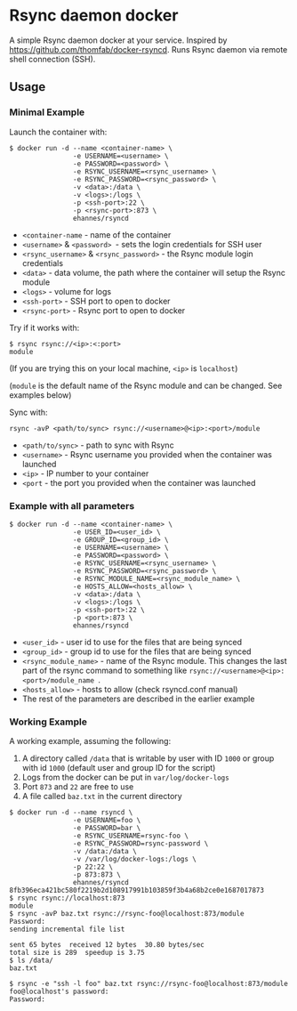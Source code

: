 # Rsync daemon docker

A simple Rsync daemon docker at your service. Inspired by https://github.com/thomfab/docker-rsyncd. Runs Rsync daemon via remote shell connection (SSH).

## Usage

### Minimal Example

Launch the container with:

```
$ docker run -d --name <container-name> \
                -e USERNAME=<username> \
                -e PASSWORD=<password> \
                -e RSYNC_USERNAME=<rsync_username> \
                -e RSYNC_PASSWORD=<rsync_password> \
                -v <data>:/data \
                -v <logs>:/logs \
                -p <ssh-port>:22 \
                -p <rsync-port>:873 \
                ehannes/rsyncd
```

* `<container-name` - name of the container
* `<username>` & `<password> `- sets the login credentials for SSH user
* `<rsync_username>` & `<rsync_password>` - the Rsync module login credentials
* `<data>` - data volume, the path where the container will setup the Rsync module
* `<logs>` - volume for logs
* `<ssh-port>` - SSH port to open to docker
* `<rsync-port>` - Rsync port to open to docker

Try if it works with:

```
$ rsync rsync://<ip>:<:port>
module
```

(If you are trying this on your local machine, `<ip>` is `localhost`)

(`module` is the default name of the Rsync module and can be changed. See examples below)

Sync with:

`rsync -avP <path/to/sync> rsync://<username>@<ip>:<port>/module`

* `<path/to/sync>` - path to sync with Rsync
* `<username>` - Rsync username you provided when the container was launched
* `<ip>` - IP number to your container
* `<port` - the port you provided when the container was launched

### Example with all parameters

```
$ docker run -d --name <container-name> \
                -e USER_ID=<user_id> \
                -e GROUP_ID=<group_id> \
                -e USERNAME=<username> \
                -e PASSWORD=<password> \
                -e RSYNC_USERNAME=<rsync_username> \
                -e RSYNC_PASSWORD=<rsync_password> \
                -e RSYNC_MODULE_NAME=<rsync_module_name> \
                -e HOSTS_ALLOW=<hosts_allow> \
                -v <data>:/data \
                -v <logs>:/logs \
                -p <ssh-port>:22 \
                -p <port>:873 \
                ehannes/rsyncd
```

* `<user_id>` - user id to use for the files that are being synced
* `<group_id>` - group id to use for the files that are being synced
* `<rsync_module_name>` - name of the Rsync module. This changes the last part of the rsync command to something like `rsync://<username>@<ip>:<port>/module_name `.
* `<hosts_allow>` - hosts to allow (check rsyncd.conf manual)
* The rest of the parameters are described in the earlier example

### Working Example

A working example, assuming the following:

1. A directory called `/data` that is writable by user with ID `1000` or group with id `1000` (default user and group ID for the script)
2. Logs from the docker can be put in `var/log/docker-logs`
3. Port `873` and `22` are free to use
4. A file called `baz.txt` in the current directory

```
$ docker run -d --name rsyncd \
                -e USERNAME=foo \
                -e PASSWORD=bar \
                -e RSYNC_USERNAME=rsync-foo \
                -e RSYNC_PASSWORD=rsync-password \
                -v /data:/data \
                -v /var/log/docker-logs:/logs \
                -p 22:22 \
                -p 873:873 \
                ehannes/rsyncd
8fb396eca421bc580f2219b2d108917991b103859f3b4a68b2ce0e1687017873
$ rsync rsync://localhost:873
module
$ rsync -avP baz.txt rsync://rsync-foo@localhost:873/module
Password: 
sending incremental file list

sent 65 bytes  received 12 bytes  30.80 bytes/sec
total size is 289  speedup is 3.75
$ ls /data/
baz.txt

$ rsync -e "ssh -l foo" baz.txt rsync://rsync-foo@localhost:873/module
foo@localhost's password:
Password:
```
